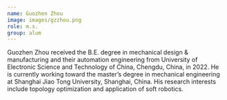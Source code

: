 ```yaml
---
name: Guozhen Zhou
image: images/gzzhou.png
role: m.s.
group: alum
---
```


Guozhen Zhou received the B.E. degree in mechanical design & manufacturing and their automation engineering from University of Electronic Science and Technology of China, Chengdu, China, in 2022. He is currently working toward the master’s degree in mechanical engineering at Shanghai Jiao Tong University, Shanghai, China. His research interests include topology optimization and application of soft robotics.



